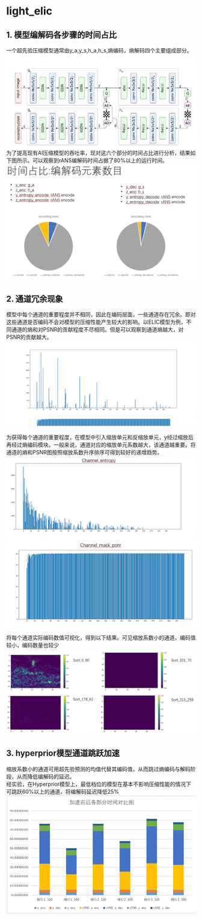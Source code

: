 # light_elic
## 1. 模型编解码各步骤的时间占比  
一个超先验压缩模型通常由y_a,y_s,h_a,h_s,熵编码，熵解码四个主要组成部分。 
![image](https://github.com/Gujw0126/light_elic/blob/main/resource2/hyper.png) 
为了提高现有AI压缩模型的吞吐率，现对这六个部分的时间占比进行分析，结果如下图所示。可以观察到rANS编解码时间占据了80%以上的运行时间。   
![image](https://github.com/Gujw0126/light_elic/blob/main/resource2/time_pro.png)   

## 2. 通道冗余现象
模型中每个通道的重要程度并不相同，因此在编码层面，一些通道存在冗余。即对这些通道是否编码不会对模型的压缩性能产生较大的影响。以ELIC模型为例，不同通道的熵和对PSNR的贡献程度不尽相同。但是可以观察到通道熵越大，对PSNR的贡献越大。  
![image](https://github.com/Gujw0126/light_elic/blob/main/resource2/channel_entropy_original.png)    
![image](https://github.com/Gujw0126/light_elic/blob/main/resource2/psnr_mask_original.png)  

为获得每个通道的重要程度，在模型中引入缩放单元和反缩放单元，y经过缩放后再经过熵编码模块。一般来说，通道对应的缩放单元系数越大，该通道越重要。将通道的熵和PSNR图按照缩放系数升序排序可得到较好的递增趋势。  
![image](https://github.com/Gujw0126/light_elic/blob/main/resource2/hyper_gain_entropy.png)   
![image](https://github.com/Gujw0126/light_elic/blob/main/resource2/PSNR_mask.png)  

将每个通道实际编码数值可视化，得到以下结果。可见缩放系数小的通道，编码值较小，编码数量也较少
![image](https://github.com/Gujw0126/light_elic/blob/main/resource2/encode_results.png)

## 3. hyperprior模型通道跳跃加速

缩放系数小的通道可用超先验预测的均值代替其编码值，从而跳过熵编码与解码阶段，从而降低编解码的延迟。  
经实验，在Hyperprior模型上，最低档位的模型在基本不影响压缩性能的情况下可跳跃60%以上的通道，将编解码延迟降低25%  
![image](https://github.com/Gujw0126/light_elic/blob/main/resource2/times.png)  


